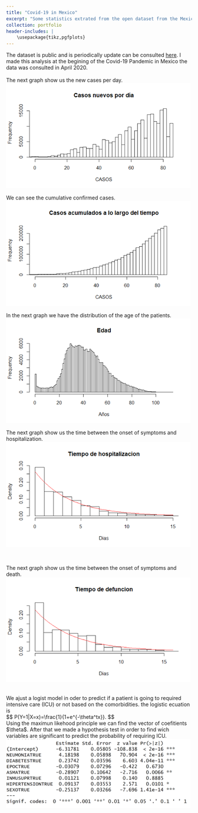 ```yaml
---
title: "Covid-19 in Mexico"
excerpt: "Some statistics extrated from the open dataset from the Mexican Goverment.    <br/><img src='/images/ages.jpg'  >"
collection: portfolio
header-includes: |
    \usepackage{tikz,pgfplots}
---
```


The dataset is public and is periodically update can be consulted [here](https://datos.gob.mx/busca/dataset/informacion-referente-a-casos-covid-19-en-mexico).
I made this analysis at the begining of the Covid-19 Pandemic in Mexico the data was consulted in April 2020.
<br/>
<br/>
The next graph show us the new cases per day.
<br/><img src='/images/Covid19/nd.png' width="500" height=auto>

We can see the cumulative confirmed cases. 
<br/><img src='/images/Covid19/ct.png' width="500" height=auto>

In the next graph we have the distribution of the age of the patients.
<br/><img src='/images/Covid19/edad.png' width="500" height=auto>


The next graph show us the time between the onset of symptoms and hospitalization.
<br/><img src='/images/Covid19/TH.png' width="500" height=auto>

<br/>

The next graph show us the time between the onset of symptoms and death.
<br/><img src='/images/Covid19/TD.png' width="500" height=auto>

<br/>
We ajust a logist model in oder to predict if a patient is going to required intensive care (ICU) or not based on the comorbidities. 
the logistic ecuation is
<br/>
$$
P(Y=1|X=x)=\frac{1}{1+e^{-\theta^tx}}.
$$
<br/>
Using the maximun likehood principle we can find the vector of coefitients $\theta$. After that we made a hypothesis test in order to find wich variables are significant to predict the probability of requiring ICU.
<br/><img src='/images/Covid19/Captura.PNG'  width="500" height=auto>

